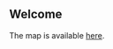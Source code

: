## Welcome

The map is available [here](https://githubschool.github.io/open-enrollment-classes-introduction-to-github/).
